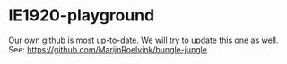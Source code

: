 # IE1920-playground

Our own github is most up-to-date. We will try to update this one as well.
See: https://github.com/MarijnRoelvink/bungle-jungle
